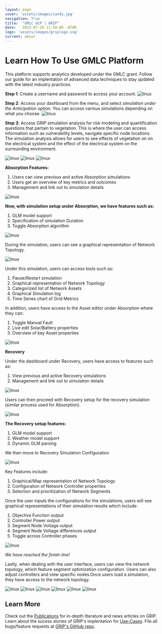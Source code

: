 ```yaml
---
layout: page
cover: 'assets/images/candy.jpg'
navigation: True
title:  "GMLC GCP | GRIP"
date:   2023-07-20 11:59:00 -0700
logo: 'assets/images/griplogo.svg'
current: about
---
```


# Learn How To Use GMLC Platform
 
This platform supports analytics developed under the GMLC grant. Follow our guide for an implentation of advanced data techniques to stay updated with the latest industry practices.

**Step 1**: Create a username and password to access your account.
<img src="{{ site.baseurl }}assets/images/demo1.png" alt="linux" style="max-width: 600px;">

**Step 2**: Access your dashboard from the menu, and select *simulation under the Anticipation option*. You can access various simulations depending on what you choose.
<img src="{{ site.baseurl }}assets/images/demo2.png" alt="linux" style="max-width: 600px;">

**Step 3**: Access GRIP simulation analysis for risk modeling and quantification questions that pertain to vegetation. This is where the user can access information such as vulnerability levels, navigate specific node locations. The simulation analysis allows for users to see effects of vegetation on on the electrical system and the effect of the electrical system on the surrounding environment.

<img src="{{ site.baseurl }}assets/images/simulations.png" alt="linux" style="max-width: 600px;">


<img src="{{ site.baseurl }}assets/images/node 2.png" alt="linux" style="max-width: 600px;">


<img src="{{ site.baseurl }}assets/images/simulation2.png" alt="linux" style="max-width: 600px;">

**Absorption Features:**
1. Users can view previous and active Absorption simulations
2. Users get an overview of key metrics and outcomes
3. Management and link out to simulation details

<img src="{{ site.baseurl }}assets/images/absorption.png" alt="linux" style="max-width: 700px;">

**Now, with simulation setup under Absorption, we have features such as:**
1. GLM model support
2. Specification of simulation Duration
3. Toggle Absorption algorithm

<img src="{{ site.baseurl }}assets/images/mysim.png" alt="linux" style="max-width: 600px;">

During the simulation, users can see a graphical representation of Network Topology.

<img src="{{ site.baseurl }}assets/images/nofaults.png" alt="linux" style="max-width: 600px;">

Under this simulation, users can access tools such as:

1. Pause/Restart simulation
2. Graphical representation of Network Topology
3. Categorized list of Network Assets
4. Graphical Simulation log
5. Time Series chart of Grid Metrics

In addition, users have access to the Asset editor under Absorption where they can:

1. Toggle Manual Fault
2. Live edit Solar/Battery properties
3. Overview of key Asset properties

<img src="{{ site.baseurl }}assets/images/firea.png" alt="linux" style="max-width: 700px;">

**Recovery**

Under the dashboard under Recovery, users have access to features such as:

1. View previous and active Recovery simulations
2. Management and link out to simulation details

<img src="{{ site.baseurl }}assets/images/1.png" alt="linux" style="max-width: 650px;">

Users can then proceed with Recovery setup for the recovery simulation (similar process used for Absorption).

<img src="{{ site.baseurl }}assets/images/2.png" alt="linux" style="max-width: 650px;">

**The Recovery setup features:**

1. GLM model support
2. Weather model support
3. Dynamic GLM parsing

We then move to Recovery Simulation Configuration

<img src="{{ site.baseurl }}assets/images/3.png" alt="linux" style="max-width: 650px;">

Key Features include:
1. Graphical/Map representation of Network Topology
2. Configuration of Network Controller properties
3. Selection and prioritization of Network Segments

Once the user inputs the configurations for the simulations, users will see graphical representations of their simulation results which include:

1. Objective Function output
2. Controller Power output
3. Segment Node Voltage output
4. Segment Node Voltage differences output
5. Toggle across Controller phases

<img src="{{ site.baseurl }}assets/images/4.png" alt="linux" style="max-width: 650px;">

*We have reached the finish-line!*

Lastly, when dealing with the user interface, users can view the network topology, which feature segment optimization configuration. Users can also adjust controllers and view specific nodes.Once users load a simulation, they have access to the network topology.

<img src="{{ site.baseurl }}assets/images/5.png" alt="linux" style="max-width: 650px;">

<img src="{{ site.baseurl }}assets/images/6.png" alt="linux" style="max-width: 650px;">

<img src="{{ site.baseurl }}assets/images/7.png" alt="linux" style="max-width: 650px;">

<img src="{{ site.baseurl }}assets/images/8.png" alt="linux" style="max-width: 650px;">

<img src="{{ site.baseurl }}assets/images/9.png" alt="linux" style="max-width: 650px;">

<img src="{{ site.baseurl }}assets/images/10.png" alt="linux" style="max-width: 650px;">

## Learn More
Check out the [Publications](https://arras-energy.github.io/static-website/literature/) for in-depth literature and news articles on GRIP. Learn about the sucess stories of GRIP's implentation for [Use-Cases](https://arras-energy.github.io/static-website/use-cases/). File all bugs/feature requests at [GRIP's GitHub repo](https://github.com/arras-energy).

[Tutorials]:  https://arras-energy.github.io/static-website/tutorials/
[Reports]:   https://arras-energy.github.io/static-website/literature/ 
[Use-Cases]:  https://arras-energy.github.io/static-website/use-cases/ 
[GRIP's GitHub repo]: https://github.com/arras-energy
